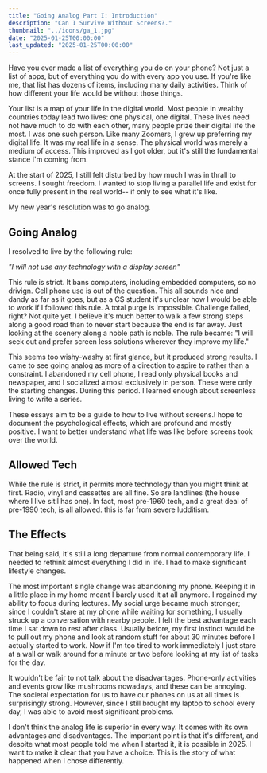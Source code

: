 ```yaml
---
title: "Going Analog Part I: Introduction"
description: "Can I Survive Without Screens?."
thumbnail: "../icons/ga_1.jpg"
date: "2025-01-25T00:00:00"
last_updated: "2025-01-25T00:00:00"
---
```


Have you ever made a list of everything you do on your phone? Not just a list of apps, but of everything you do with every app you use. If you're like me, that list has dozens of items, including many daily activities. Think of how different your life would be without those things.

Your list is a map of your life in the digital world. Most people in wealthy countries today lead two lives: one physical, one digital. These lives need not have much to do with each other, many people prize their digital life the most. I was one such person. Like many Zoomers, I grew up preferring my digital life. It was my real life in a sense. The physical world was merely a medium of access. This improved as I got older, but it's still the fundamental stance I'm coming from.

At the start of 2025, I still felt disturbed by how much I was in thrall to screens. I sought freedom. I wanted to stop living a parallel life and exist for once fully present in the real world-- if only to see what it's like.

My new year's resolution was to go analog.

## Going Analog

I resolved to live by the following rule:

*"I will not use any technology with a display screen"*

This rule is strict. It bans computers, including embedded computers, so no drivign. Cell phone use is out of the question. This all sounds nice and dandy as far as it goes, but as a CS student it's unclear how I would be able to work if I followed this rule. A total purge is impossible. Challenge failed, right? Not quite yet. I believe it's much better to walk a few strong steps along a good road than to never start because the end is far away. Just looking at the scenery along a noble path is noble. The rule became: "I will seek out and prefer screen less solutions wherever they improve my life."

This seems too wishy-washy at first glance, but it produced strong results. I came to see going analog as more of a direction to aspire to rather than a constraint. I abandoned my cell phone, I read only physical books and newspaper, and I socialized almost exclusively in person. These were only the starting changes. During this period. I learned enough about screenless living to write a series.

These essays aim to be a guide to how to live without screens.I hope to document the psychological effects, which are profound and mostly positive. I want to better understand what life was like before screens took over the world.

## Allowed Tech

While the rule is strict, it permits more technology than you might think at first. Radio, vinyl and cassettes are all fine. So are landlines (the house where I live sitll has one). In fact, most pre-1960 tech, and a great deal of pre-1990 tech, is all allowed. this is far from severe ludditism.

## The Effects

That being said, it's still a long departure from normal contemporary life. I needed to rethink almost everything I did in life. I had to make significant lifestyle changes.

The most important single change was abandoning my phone. Keeping it in a little place in my home meant I barely used it at all anymore. I regained my ability to focus during lectures. My social urge became much stronger; since I couldn't stare at my phone while waiting for something, I usually struck up a conversation with nearby people. I felt the best advantage each time I sat down to rest after class. Usually before, my first instinct would be to pull out my phone and look at random stuff for about 30 minutes before I actually started to work. Now if I'm too tired to work immediately I just stare at a wall or walk around for a minute or two before looking at my list of tasks for the day. 

It wouldn't be fair to not talk about the disadvantages. Phone-only activities and events grow like mushrooms nowadays, and these can be annoying. The societal expectation for us to have our phones on us at all times is surprisingly strong. However, since I still brought my laptop to school every day, I was able to avoid most significant problems.

I don't think the analog life is superior in every way. It comes with its own advantages and disadvantages. The important point is that it's different, and despite what most people told me when I started it, it is possible in 2025. I want to make it clear that you have a choice. This is the story of what happened when I chose differently.

